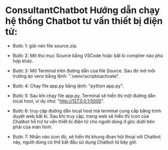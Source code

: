 # ConsultantChatbot Hướng dẫn chạy hệ thống Chatbot tư vấn thiết bị điện tử:

- Bước 1: giải nén file source.zip.

- Bước 2: Mở thư mục Source bằng VSCode hoặc bất kì complier nào phù hợp khác.

- Bước 3: Mở Terminal trên đường dẫn của file Source. Sau đó mở môi trường ảo venv bằng lệnh: ".\venv\scripts\activate".

- Bước 4: Chạy file app.py bằng lệnh: "python app.py".

- Bước 5: Sau khi chạy file app.py, Terminal sẽ hiển thị một đường dẫn local host, ví dụ như: "http://127.0.0.1:5000".

- Bước 6: truy cập đường dẫn local host mà terminal cung cấp bằng trình duyệt web bất kì. Sau khi truy cập, trang web sẽ hiển thị
icon của Chatbot hỗ trợ tư vấn thiết bị điện tử cho người dùng ở góc dưới bên phải của màn hình.

- Bước 7: Nhấn vào icon đó, sẽ hiển thị khung đoạn hội thoại với Chatbot này, người dùng có thể bắt đầu sử dụng Chatbot từ bây giờ.

